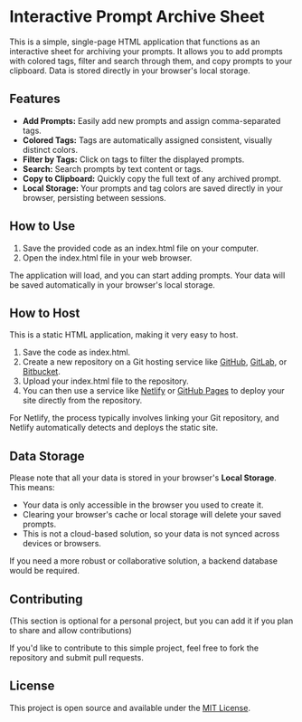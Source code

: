 # **Interactive Prompt Archive Sheet**

This is a simple, single-page HTML application that functions as an interactive sheet for archiving your prompts. It allows you to add prompts with colored tags, filter and search through them, and copy prompts to your clipboard. Data is stored directly in your browser's local storage.

## **Features**

* **Add Prompts:** Easily add new prompts and assign comma-separated tags.  
* **Colored Tags:** Tags are automatically assigned consistent, visually distinct colors.  
* **Filter by Tags:** Click on tags to filter the displayed prompts.  
* **Search:** Search prompts by text content or tags.  
* **Copy to Clipboard:** Quickly copy the full text of any archived prompt.  
* **Local Storage:** Your prompts and tag colors are saved directly in your browser, persisting between sessions.

## **How to Use**

1. Save the provided code as an index.html file on your computer.  
2. Open the index.html file in your web browser.

The application will load, and you can start adding prompts. Your data will be saved automatically in your browser's local storage.

## **How to Host**

This is a static HTML application, making it very easy to host.

1. Save the code as index.html.  
2. Create a new repository on a Git hosting service like [GitHub](https://github.com/), [GitLab](https://about.gitlab.com/), or [Bitbucket](https://bitbucket.org/).  
3. Upload your index.html file to the repository.  
4. You can then use a service like [Netlify](https://www.netlify.com/) or [GitHub Pages](https://pages.github.com/) to deploy your site directly from the repository.

For Netlify, the process typically involves linking your Git repository, and Netlify automatically detects and deploys the static site.

## **Data Storage**

Please note that all your data is stored in your browser's **Local Storage**. This means:

* Your data is only accessible in the browser you used to create it.  
* Clearing your browser's cache or local storage will delete your saved prompts.  
* This is not a cloud-based solution, so your data is not synced across devices or browsers.

If you need a more robust or collaborative solution, a backend database would be required.

## **Contributing**

(This section is optional for a personal project, but you can add it if you plan to share and allow contributions)

If you'd like to contribute to this simple project, feel free to fork the repository and submit pull requests.

## **License**

This project is open source and available under the [MIT License](https://opensource.org/licenses/MIT).
